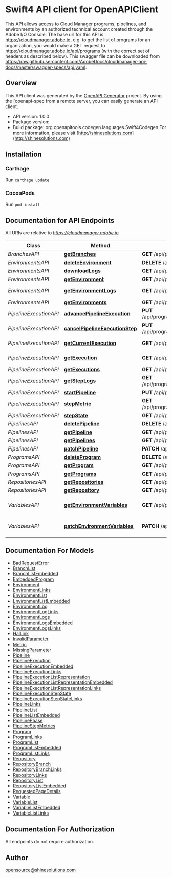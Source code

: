 # Swift4 API client for OpenAPIClient

This API allows access to Cloud Manager programs, pipelines, and environments by an authorized technical account created through the Adobe I/O Console. The base url for this API is https://cloudmanager.adobe.io, e.g. to get the list of programs for an organization, you would make a GET request to https://cloudmanager.adobe.io/api/programs (with the correct set of headers as described below). This swagger file can be downloaded from https://raw.githubusercontent.com/AdobeDocs/cloudmanager-api-docs/master/swagger-specs/api.yaml.

## Overview
This API client was generated by the [OpenAPI Generator](https://openapi-generator.tech) project.  By using the [openapi-spec from a remote server, you can easily generate an API client.

- API version: 1.0.0
- Package version: 
- Build package: org.openapitools.codegen.languages.Swift4Codegen
For more information, please visit [http://shinesolutions.com](http://shinesolutions.com)

## Installation

### Carthage

Run `carthage update`

### CocoaPods

Run `pod install`

## Documentation for API Endpoints

All URIs are relative to *https://cloudmanager.adobe.io*

Class | Method | HTTP request | Description
------------ | ------------- | ------------- | -------------
*BranchesAPI* | [**getBranches**](docs/BranchesAPI.md#getbranches) | **GET** /api/program/{programId}/repository/{repositoryId}/branches | List Branches
*EnvironmentsAPI* | [**deleteEnvironment**](docs/EnvironmentsAPI.md#deleteenvironment) | **DELETE** /api/program/{programId}/environment/{environmentId} | DeleteEnvironment
*EnvironmentsAPI* | [**downloadLogs**](docs/EnvironmentsAPI.md#downloadlogs) | **GET** /api/program/{programId}/environment/{environmentId}/logs/download | Download Logs
*EnvironmentsAPI* | [**getEnvironment**](docs/EnvironmentsAPI.md#getenvironment) | **GET** /api/program/{programId}/environment/{environmentId} | Get Environment
*EnvironmentsAPI* | [**getEnvironmentLogs**](docs/EnvironmentsAPI.md#getenvironmentlogs) | **GET** /api/program/{programId}/environment/{environmentId}/logs | Get Environment Logs
*EnvironmentsAPI* | [**getEnvironments**](docs/EnvironmentsAPI.md#getenvironments) | **GET** /api/program/{programId}/environments | List Environments
*PipelineExecutionAPI* | [**advancePipelineExecution**](docs/PipelineExecutionAPI.md#advancepipelineexecution) | **PUT** /api/program/{programId}/pipeline/{pipelineId}/execution/{executionId}/phase/{phaseId}/step/{stepId}/advance | Advance
*PipelineExecutionAPI* | [**cancelPipelineExecutionStep**](docs/PipelineExecutionAPI.md#cancelpipelineexecutionstep) | **PUT** /api/program/{programId}/pipeline/{pipelineId}/execution/{executionId}/phase/{phaseId}/step/{stepId}/cancel | Cancel
*PipelineExecutionAPI* | [**getCurrentExecution**](docs/PipelineExecutionAPI.md#getcurrentexecution) | **GET** /api/program/{programId}/pipeline/{pipelineId}/execution | Get current pipeline execution
*PipelineExecutionAPI* | [**getExecution**](docs/PipelineExecutionAPI.md#getexecution) | **GET** /api/program/{programId}/pipeline/{pipelineId}/execution/{executionId} | Get pipeline execution
*PipelineExecutionAPI* | [**getExecutions**](docs/PipelineExecutionAPI.md#getexecutions) | **GET** /api/program/{programId}/pipeline/{pipelineId}/executions | List Executions
*PipelineExecutionAPI* | [**getStepLogs**](docs/PipelineExecutionAPI.md#getsteplogs) | **GET** /api/program/{programId}/pipeline/{pipelineId}/execution/{executionId}/phase/{phaseId}/step/{stepId}/logs | Get logs
*PipelineExecutionAPI* | [**startPipeline**](docs/PipelineExecutionAPI.md#startpipeline) | **PUT** /api/program/{programId}/pipeline/{pipelineId}/execution | Start the pipeline
*PipelineExecutionAPI* | [**stepMetric**](docs/PipelineExecutionAPI.md#stepmetric) | **GET** /api/program/{programId}/pipeline/{pipelineId}/execution/{executionId}/phase/{phaseId}/step/{stepId}/metrics | Get step metrics
*PipelineExecutionAPI* | [**stepState**](docs/PipelineExecutionAPI.md#stepstate) | **GET** /api/program/{programId}/pipeline/{pipelineId}/execution/{executionId}/phase/{phaseId}/step/{stepId} | Get step state
*PipelinesAPI* | [**deletePipeline**](docs/PipelinesAPI.md#deletepipeline) | **DELETE** /api/program/{programId}/pipeline/{pipelineId} | Delete a Pipeline
*PipelinesAPI* | [**getPipeline**](docs/PipelinesAPI.md#getpipeline) | **GET** /api/program/{programId}/pipeline/{pipelineId} | Get Pipeline
*PipelinesAPI* | [**getPipelines**](docs/PipelinesAPI.md#getpipelines) | **GET** /api/program/{programId}/pipelines | List Pipelines
*PipelinesAPI* | [**patchPipeline**](docs/PipelinesAPI.md#patchpipeline) | **PATCH** /api/program/{programId}/pipeline/{pipelineId} | Patches Pipeline
*ProgramsAPI* | [**deleteProgram**](docs/ProgramsAPI.md#deleteprogram) | **DELETE** /api/program/{programId} | Delete Program
*ProgramsAPI* | [**getProgram**](docs/ProgramsAPI.md#getprogram) | **GET** /api/program/{programId} | Get Program
*ProgramsAPI* | [**getPrograms**](docs/ProgramsAPI.md#getprograms) | **GET** /api/programs | Lists Programs
*RepositoriesAPI* | [**getRepositories**](docs/RepositoriesAPI.md#getrepositories) | **GET** /api/program/{programId}/repositories | Lists Repositories
*RepositoriesAPI* | [**getRepository**](docs/RepositoriesAPI.md#getrepository) | **GET** /api/program/{programId}/repository/{repositoryId} | Get Repository
*VariablesAPI* | [**getEnvironmentVariables**](docs/VariablesAPI.md#getenvironmentvariables) | **GET** /api/program/{programId}/environment/{environmentId}/variables | List User Environment Variables
*VariablesAPI* | [**patchEnvironmentVariables**](docs/VariablesAPI.md#patchenvironmentvariables) | **PATCH** /api/program/{programId}/environment/{environmentId}/variables | Patch User Environment Variables


## Documentation For Models

 - [BadRequestError](docs/BadRequestError.md)
 - [BranchList](docs/BranchList.md)
 - [BranchListEmbedded](docs/BranchListEmbedded.md)
 - [EmbeddedProgram](docs/EmbeddedProgram.md)
 - [Environment](docs/Environment.md)
 - [EnvironmentLinks](docs/EnvironmentLinks.md)
 - [EnvironmentList](docs/EnvironmentList.md)
 - [EnvironmentListEmbedded](docs/EnvironmentListEmbedded.md)
 - [EnvironmentLog](docs/EnvironmentLog.md)
 - [EnvironmentLogLinks](docs/EnvironmentLogLinks.md)
 - [EnvironmentLogs](docs/EnvironmentLogs.md)
 - [EnvironmentLogsEmbedded](docs/EnvironmentLogsEmbedded.md)
 - [EnvironmentLogsLinks](docs/EnvironmentLogsLinks.md)
 - [HalLink](docs/HalLink.md)
 - [InvalidParameter](docs/InvalidParameter.md)
 - [Metric](docs/Metric.md)
 - [MissingParameter](docs/MissingParameter.md)
 - [Pipeline](docs/Pipeline.md)
 - [PipelineExecution](docs/PipelineExecution.md)
 - [PipelineExecutionEmbedded](docs/PipelineExecutionEmbedded.md)
 - [PipelineExecutionLinks](docs/PipelineExecutionLinks.md)
 - [PipelineExecutionListRepresentation](docs/PipelineExecutionListRepresentation.md)
 - [PipelineExecutionListRepresentationEmbedded](docs/PipelineExecutionListRepresentationEmbedded.md)
 - [PipelineExecutionListRepresentationLinks](docs/PipelineExecutionListRepresentationLinks.md)
 - [PipelineExecutionStepState](docs/PipelineExecutionStepState.md)
 - [PipelineExecutionStepStateLinks](docs/PipelineExecutionStepStateLinks.md)
 - [PipelineLinks](docs/PipelineLinks.md)
 - [PipelineList](docs/PipelineList.md)
 - [PipelineListEmbedded](docs/PipelineListEmbedded.md)
 - [PipelinePhase](docs/PipelinePhase.md)
 - [PipelineStepMetrics](docs/PipelineStepMetrics.md)
 - [Program](docs/Program.md)
 - [ProgramLinks](docs/ProgramLinks.md)
 - [ProgramList](docs/ProgramList.md)
 - [ProgramListEmbedded](docs/ProgramListEmbedded.md)
 - [ProgramListLinks](docs/ProgramListLinks.md)
 - [Repository](docs/Repository.md)
 - [RepositoryBranch](docs/RepositoryBranch.md)
 - [RepositoryBranchLinks](docs/RepositoryBranchLinks.md)
 - [RepositoryLinks](docs/RepositoryLinks.md)
 - [RepositoryList](docs/RepositoryList.md)
 - [RepositoryListEmbedded](docs/RepositoryListEmbedded.md)
 - [RequestedPageDetails](docs/RequestedPageDetails.md)
 - [Variable](docs/Variable.md)
 - [VariableList](docs/VariableList.md)
 - [VariableListEmbedded](docs/VariableListEmbedded.md)
 - [VariableListLinks](docs/VariableListLinks.md)


## Documentation For Authorization

 All endpoints do not require authorization.


## Author

opensource@shinesolutions.com

